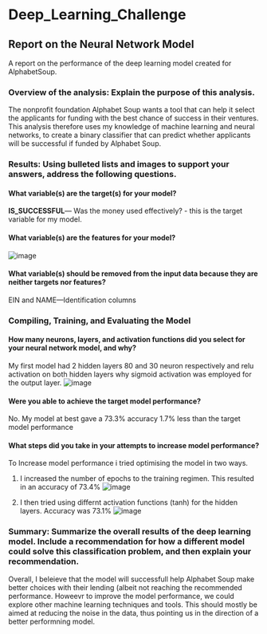 # Deep_Learning_Challenge


## Report on the Neural Network Model
A report on the performance of the deep learning model created for AlphabetSoup.

### Overview of the analysis: Explain the purpose of this analysis.
The nonprofit foundation Alphabet Soup wants a tool that can help it select the applicants for funding with the best chance of success in their ventures. This analysis therefore uses my knowledge of machine learning and neural networks, to create a binary classifier that can predict whether applicants will be successful if funded by Alphabet Soup.


### Results: Using bulleted lists and images to support your answers, address the following questions.
#### What variable(s) are the target(s) for your model?
**IS_SUCCESSFUL**— Was the money used effectively? - this is the target variable for my model. 

#### What variable(s) are the features for your model?
![image](https://user-images.githubusercontent.com/99673859/183854453-9f2e4bdf-7bf4-42be-bf50-3c6dc2b199d9.png)

#### What variable(s) should be removed from the input data because they are neither targets nor features?
EIN and NAME—Identification columns 

### Compiling, Training, and Evaluating the Model
#### How many neurons, layers, and activation functions did you select for your neural network model, and why?
My first model had 2 hidden layers 80 and 30 neuron respectively and relu activation on both hidden layers why sigmoid activation was employed for the output layer. 
![image](https://user-images.githubusercontent.com/99673859/183852849-4632b8a6-8651-4149-bb36-618b6088f851.png)

#### Were you able to achieve the target model performance?
No. My model at best gave a 73.3% accuracy 1.7% less than the target model performance

#### What steps did you take in your attempts to increase model performance?
To Increase model performance i tried optimising the model in two ways. 
1) I increased the number of epochs to the training regimen. This resulted in an accuracy of 73.4%
![image](https://user-images.githubusercontent.com/99673859/183852557-157a5b83-86f7-4c88-9c14-8ce5c3bf2e17.png)

2) I then tried using differnt activation functions (tanh) for the hidden layers. Accuracy was 73.1%
![image](https://user-images.githubusercontent.com/99673859/183852391-19eac528-7970-4f74-abad-7b566b60932b.png)


### Summary: Summarize the overall results of the deep learning model. Include a recommendation for how a different model could solve this classification problem, and then explain your recommendation.
Overall, I beleieve that the model will successfull help Alphabet Soup make better choices with their lending (albeit not reaching the recommended performance. Howeevr to improve the model performance, we could explore other machine learning techniques and tools. This should mostly be aimed at reducing the noise in the data, thus pointing us in the direction of a better performning model.
